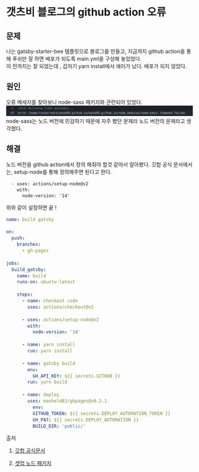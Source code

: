 # 갯츠비 블로그의 github action 오류

## 문제

나는 gatsby-starter-bee 템플릿으로 블로그를 만들고,
지금까지 github action을 통해 푸쉬만 잘 하면 배포가 되도록 main.yml을 구성해 놓았었다.  
이 전까지는 잘 되었는데 , 갑자기 yarn install에서 에러가 났다. 배포가 되지 않았다.

## 원인

오류 메세지를 찾아보니 node-sass 패키지와 관련되어 있었다.
![gatsbyerror](./images//gatbyerror.png)
node-sass는 노드 버전에 민감하기 때문에 자주 봤던 문제라 노드 버전의 문제라고 생각했다.

## 해결

노드 버전을 github action에서 정의 해줘야 할것 같아서 알아봤다.
깃헙 공식 문서에서는, setup-node를 통해 정의해주면 된다고 한다.

```
  - uses: actions/setup-node@v2
    with:
      node-version: '14'
```

위와 같이 설정하면 끝 !

```yml
name: build gatsby

on:
  push:
    branches:
      - gh-pages

jobs:
  build_gatsby:
    name: build
    runs-on: ubuntu-latest

    steps:
      - name: checkout code
        uses: actions/checkout@v2

      - uses: actions/setup-node@v2
        with:
          node-version: '14'

      - name: yarn install
        run: yarn install

      - name: gatsby build
        env:
          GH_API_KEY: ${{ secrets.GITHUB }}
        run: yarn build

      - name: deploy
        uses: maxheld83/ghpages@v0.2.1
          env:
          GITHUB_TOKEN: ${{ secrets.DEPLOY_AUTOMATION_TOKEN }}
          GH_PAT: ${{ secrets.DEPLOY_AUTOMATION }}
          BUILD_DIR: 'public/'
```

출처

1. [깃헙 공식문서](https://docs.github.com/en/actions/automating-builds-and-tests/building-and-testing-nodejs-or-python)

2. [셋업 노드 패키지](https://github.com/actions/setup-node/)
